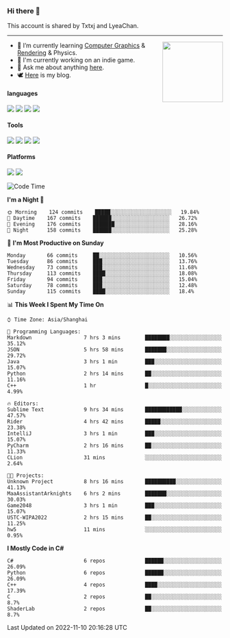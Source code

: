 ### Hi there 👋

This account is shared by Txtxj and LyeaChan.

---

<img align="right" height="141" src="https://github-readme-stats.vercel.app/api?username=txtxj&theme=tokyonight&show_icons=true&count_private=true">

- 🌱 I’m currently learning [Computer Graphics](https://github.com/txtxj/GAMES101) & [Rendering](https://github.com/txtxj/GAMES202) & Physics.
- 🐶 I'm currently working on an indie game.
- 💬 Ask me about anything [here](https://github.com/txtxj/txtxj/issues).
- 🕊️ [Here](https://txtxj.top) is my blog.

#### languages

![](https://img.shields.io/badge/C++-00599C?logo=cplusplus&logoColor=fff)
![](https://img.shields.io/badge/Python-3e74a2?logo=python&logoColor=fff)
![](https://img.shields.io/badge/C%23-239120?logo=csharp&logoColor=fff)
![](https://img.shields.io/badge/C-A8B9CC?logo=c&logoColor=555)


#### Tools

![](https://img.shields.io/badge/JetBrains-000000?logo=jetbrains&logoColor=fff)
![](https://img.shields.io/badge/Unity-FFFFFF?logo=unity&logoColor=000)
![](https://img.shields.io/badge/SublimeText_3-FF9800?logo=sublimetext&logoColor=fff)
![](https://img.shields.io/badge/Blender-F5792A?logo=blender&logoColor=fff)


#### Platforms

![](https://img.shields.io/badge/Windows_10-0078D6?logo=windows&logoColor=fff)
![](https://img.shields.io/badge/Ubuntu_20.04-E95420?logo=ubuntu&logoColor=fff)


<!--START_SECTION:waka-->
![Code Time](http://img.shields.io/badge/Code%20Time-494%20hrs%206%20mins-blue)

**I'm a Night 🦉** 

```text
🌞 Morning    124 commits    █████░░░░░░░░░░░░░░░░░░░░   19.84% 
🌆 Daytime    167 commits    ██████░░░░░░░░░░░░░░░░░░░   26.72% 
🌃 Evening    176 commits    ███████░░░░░░░░░░░░░░░░░░   28.16% 
🌙 Night      158 commits    ██████░░░░░░░░░░░░░░░░░░░   25.28%

```
📅 **I'm Most Productive on Sunday** 

```text
Monday       66 commits     ██░░░░░░░░░░░░░░░░░░░░░░░   10.56% 
Tuesday      86 commits     ███░░░░░░░░░░░░░░░░░░░░░░   13.76% 
Wednesday    73 commits     ███░░░░░░░░░░░░░░░░░░░░░░   11.68% 
Thursday     113 commits    ████░░░░░░░░░░░░░░░░░░░░░   18.08% 
Friday       94 commits     ███░░░░░░░░░░░░░░░░░░░░░░   15.04% 
Saturday     78 commits     ███░░░░░░░░░░░░░░░░░░░░░░   12.48% 
Sunday       115 commits    ████░░░░░░░░░░░░░░░░░░░░░   18.4%

```


📊 **This Week I Spent My Time On** 

```text
⌚︎ Time Zone: Asia/Shanghai

💬 Programming Languages: 
Markdown                 7 hrs 3 mins        ████████░░░░░░░░░░░░░░░░░   35.12% 
JSON                     5 hrs 58 mins       ███████░░░░░░░░░░░░░░░░░░   29.72% 
Java                     3 hrs 1 min         ███░░░░░░░░░░░░░░░░░░░░░░   15.07% 
Python                   2 hrs 14 mins       ██░░░░░░░░░░░░░░░░░░░░░░░   11.16% 
C++                      1 hr                █░░░░░░░░░░░░░░░░░░░░░░░░   4.99%

🔥 Editors: 
Sublime Text             9 hrs 34 mins       ████████████░░░░░░░░░░░░░   47.57% 
Rider                    4 hrs 42 mins       █████░░░░░░░░░░░░░░░░░░░░   23.38% 
IntelliJ                 3 hrs 1 min         ███░░░░░░░░░░░░░░░░░░░░░░   15.07% 
PyCharm                  2 hrs 16 mins       ██░░░░░░░░░░░░░░░░░░░░░░░   11.33% 
CLion                    31 mins             ░░░░░░░░░░░░░░░░░░░░░░░░░   2.64%

🐱‍💻 Projects: 
Unknown Project          8 hrs 16 mins       ██████████░░░░░░░░░░░░░░░   41.13% 
MaaAssistantArknights    6 hrs 2 mins        ███████░░░░░░░░░░░░░░░░░░   30.03% 
Game2048                 3 hrs 1 min         ███░░░░░░░░░░░░░░░░░░░░░░   15.07% 
USTC-WIPA2022            2 hrs 15 mins       ██░░░░░░░░░░░░░░░░░░░░░░░   11.25% 
hw5                      11 mins             ░░░░░░░░░░░░░░░░░░░░░░░░░   0.95%

```

**I Mostly Code in C#** 

```text
C#                       6 repos             ██████░░░░░░░░░░░░░░░░░░░   26.09% 
Python                   6 repos             ██████░░░░░░░░░░░░░░░░░░░   26.09% 
C++                      4 repos             ████░░░░░░░░░░░░░░░░░░░░░   17.39% 
C                        2 repos             ██░░░░░░░░░░░░░░░░░░░░░░░   8.7% 
ShaderLab                2 repos             ██░░░░░░░░░░░░░░░░░░░░░░░   8.7%

```



 Last Updated on 2022-11-10 20:16:28 UTC
<!--END_SECTION:waka-->
